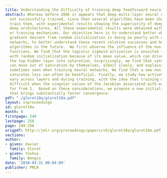 ```yaml
---
title: Understanding the difficulty of training deep feedforward neural networks
abstract: Whereas before 2006 it appears that deep multi-layer neural networks were
  not successfully trained, since then several algorithms have been shown to successfully
  train them, with experimental results showing the superiority of deeper vs less
  deep architectures. All these experimental results were obtained with new initialization
  or training mechanisms. Our objective here is to understand better why standard
  gradient descent from random initialization is doing so poorly with deep neural
  networks, to better understand these recent relative successes and help design better
  algorithms in the future.  We first observe the influence of the non-linear activations
  functions. We find that the logistic sigmoid activation is unsuited for deep networks
  with random initialization because of its mean value, which can drive especially
  the top hidden layer into saturation. Surprisingly, we find that saturated units
  can move out of saturation by themselves, albeit slowly, and explaining the plateaus
  sometimes seen when training neural networks. We find that a new non-linearity that
  saturates less can often be beneficial. Finally, we study how activations and gradients
  vary across layers and during training, with the idea that training may be more
  difficult when the singular values of the Jacobian associated with each layer are
  far from 1.  Based on these considerations, we propose a new initialization scheme
  that brings substantially faster convergence.
pdf: "./glorot10a/glorot10a.pdf"
layout: inproceedings
id: glorot10a
month: 0
firstpage: 249
lastpage: 256
page: 249-256
origpdf: http://jmlr.org/proceedings/papers/v9/glorot10a/glorot10a.pdf
sections: 
author:
- given: Xavier
  family: Glorot
- given: Yoshua
  family: Bengio
date: '2010-03-31 00:04:09'
publisher: PMLR
---
```

